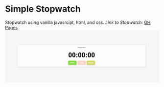# Simple Stopwatch

Stopwatch using vanilla javasrcipt, html, and css.
_Link to Stopwatch:_ [GH Pages](https://endertle.github.io/vanilla-javascript-stopwatch/)
![](img/sample.png)
